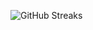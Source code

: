![GitHub Streaks](https://github-streaks-mqc9.onrender.com/streak/happilli/image?theme=midnight&cache_bust=1743809447&lang=ja)
